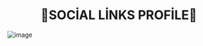 <h1 align="center">
🤖SOCİAL LİNKS PROFİLE🚀
</h1>

![image](https://github.com/user-attachments/assets/cb618696-4d7e-4199-8902-2383403890ca)
